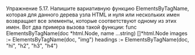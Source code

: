 Упражнение 5.17. Напишите вариативную функцию ElementsByTagName, которая для данного дерева узла HTML и нуля или нескольких имен возвращает все элементы, которые соответствуют одному из этих имен. Вот два примера вызова такой
функции:
func ElementsByTagName(doc *html.Node, name ...string) []*html.Node
images := ElementsByTagName(doc, "img")
headings := ElementsByTagName(doc, "hi", "h2", "h3", "h4")